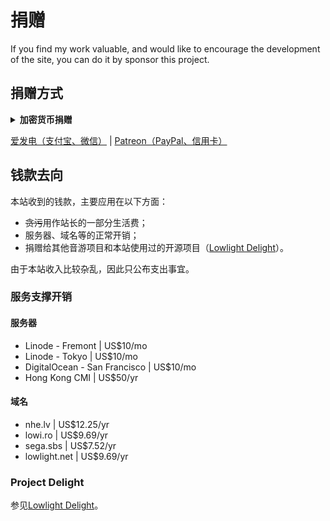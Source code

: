 # 捐赠

If you find my work valuable, and would like to encourage the development of the site, you can do it by sponsor this project.

## 捐赠方式

<details>
<summary><b>加密货币捐赠</b></summary>

- ETH: 

  `0x620FC0D815DE319c17aF6b3B9Cf7db8d217926C1`

- BTC: 

  `34VD7Qxa2J5yvs7yVtLrqvXF7ecaqs61Ac`
  
- TRX:

  `TY5oXjM3GcxhmR8TZJvBEP5DcbW6nfZbyc`

</details>

[爱发电（支付宝、微信）](https://afdian.net/@toyamaworks) | [Patreon（PayPal、信用卡）](https://www.patreon.com/lowlight_delight)

## 钱款去向

本站收到的钱款，主要应用在以下方面：

- ~~贪污~~用作站长的一部分生活费；
- 服务器、域名等的正常开销；
- 捐赠给其他音游项目和本站使用过的开源项目（[Lowlight Delight](/blog/2021/10/30/about-delight)）。

由于本站收入比较杂乱，因此只公布支出事宜。

### 服务支撑开销

#### 服务器

- Linode - Fremont | US$10/mo
- Linode - Tokyo | US$10/mo
- DigitalOcean - San Francisco | US$10/mo
- Hong Kong CMI | US$50/yr

#### 域名

- nhe.lv | US$12.25/yr
- lowi.ro | US$9.69/yr
- sega.sbs | US$7.52/yr
- lowlight.net | US$9.69/yr

### Project Delight

参见[Lowlight Delight](/blog/2021/10/30/about-delight)。
